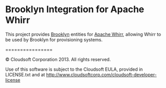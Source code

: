 Brooklyn Integration for Apache Whirr
=====================================

This project provides [Brooklyn](http://brooklyncentral.github.io/) entities for [Apache Whirr](https://whirr.apache.org/), 
allowing Whirr to be used by Brooklyn for provisioning systems.

================

&copy; Cloudsoft Corporation 2013. All rights reserved.

Use of this software is subject to the Cloudsoft EULA, provided in LICENSE.txt and at http://www.cloudsoftcorp.com/cloudsoft-developer-license

